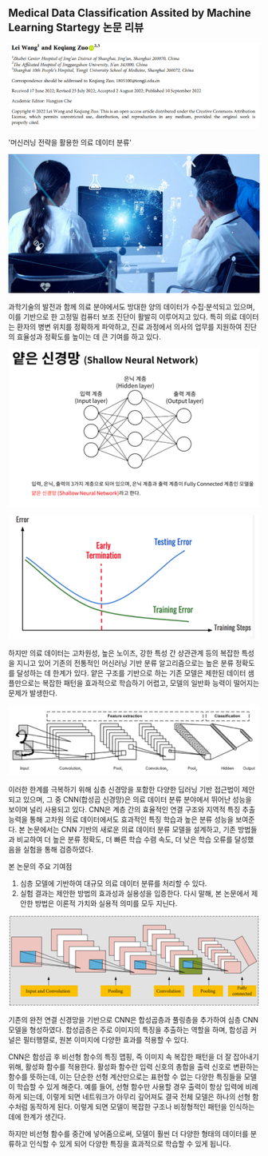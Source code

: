 ## Medical Data Classification Assited by Machine Learning Startegy 논문 리뷰

![alt text](img/의료데이터분류/image.png)

'머신러닝 전략을 활용한 의료 데이터 분류'

![alt text](img/의료데이터분류/의료데이터.png)

과학기술의 발전과 함께 의료 분야에서도 방대한 양의 데이터가 수집·분석되고 있으며, 이를 기반으로 한 고정밀 컴퓨터 보조 진단이 활발히 이루어지고 있다. 특히 의료 데이터는 환자의 병변 위치를 정확하게 파악하고, 진료 과정에서 의사의 업무를 지원하여 진단의 효율성과 정확도를 높이는 데 큰 기여를 하고 있다.

![alt text](img/의료데이터분류/얕은구조.png)

![alt text](img/의료데이터분류/일반화능력.png)

하지만 의료 데이터는 고차원성, 높은 노이즈, 강한 특성 간 상관관계 등의 복잡한 특성을 지니고 있어 기존의 전통적인 머신러닝 기반 분류 알고리즘으로는 높은 분류 정확도를 달성하는 데 한계가 있다. 얕은 구조를 기반으로 하는 기존 모델은 제한된 데이터 샘플만으로는 복잡한 패턴을 효과적으로 학습하기 어렵고, 모델의 일반화 능력이 떨어지는 문제가 발생한다.

![alt text](img/의료데이터분류/CNN.png)

이러한 한계를 극복하기 위해 심층 신경망을 포함한 다양한 딥러닝 기반 접근법이 제안되고 있으며, 그 중 CNN(합성곱 신경망)은 의료 데이터 분류 분야에서 뛰어난 성능을 보이며 널리 사용되고 있다. CNN은 계층 간의 효율적인 연결 구조와 지역적 특징 추출 능력을 통해 고차원 의료 데이터에서도 효과적인 특징 학습과 높은 분류 성능을 보여준다.
본 논문에서는 CNN 기반의 새로운 의료 데이터 분류 모델을 설계하고, 기존 방법들과 비교하여 더 높은 분류 정확도, 더 빠른 학습 수렴 속도, 더 낮은 학습 오류를 달성했음을 실험을 통해 검증하였다.

본 논문의 주요 기여점

1. 심층 모델에 기반하여 대규모 의료 데이터 분류를 처리할 수 있다.
2. 실험 결과는 제안한 방법의 효과성과 실용성을 입증한다. 다시 말해, 본 논문에서 제안한 방법은 이론적 가치와 실용적 의미를 모두 지닌다.

![alt text](img/의료데이터분류/풀링층.png)

기존의 완전 연결 신경망을 기반으로 CNN은 합성곱층과 풀링층을 추가하여 심층 CNN 모델을 형성하였다. 합성곱층은 주로 이미지의 특징을 추출하는 역할을 하며, 합성곱 커널은 필터행렬로, 원본 이미지에 다양한 효과를 적용할 수 있다.

CNN은 합성곱 후 비선형 함수의 특징 맵핑, 즉 이미지 속 복잡한 패턴을 더 잘 잡아내기 위해, 활성화 함수를 적용한다. 활성화 함수란 입력 신호의 총합을 출력 신호로 변환하는 함수를 뜻하는데, 이는 단순한 선형 계산만으로는 표현할 수 없는 다양한 특징들을 모델이 학습할 수 있게 해준다. 예를 들어, 선형 함수만 사용할 경우 출력이 항상 입력에 비례하게 되는데, 이렇게 되면 네트워크가 아무리 깊어져도 결국 전체 모델은 하나의 선형 함수처럼 동작하게 된다. 이렇게 되면 모델이 복잡한 구조나 비정형적인 패턴을 인식하는 데에 한계가 생긴다.


하지만 비선형 함수를 중간에 넣어줌으로써, 모델이 훨씬 더 다양한 형태의 데이터를 분류하고 인식할 수 있게 되어 다양한 특징을 효과적으로 학습할 수 있게 됩니다.


